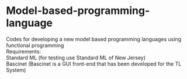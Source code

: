 # Model-based-programming-language
Codes for developing a new model based programming languages using functional programming
<br>
Requirements:<br>
Standard ML (for testing use Standard ML of New Jersey)<br>
Bascinet (Bascinet is a GUI front-end that has been developed for the TL System)<br>

